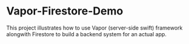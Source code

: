 # Vapor-Firestore-Demo

This project illustrates how to use Vapor (server-side swift) framework alongwith Firestore to build a backend system for an actual app.
